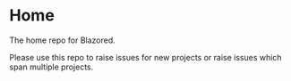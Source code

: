 # Home
The home repo for Blazored.

Please use this repo to raise issues for new projects or raise issues which span multiple projects.
